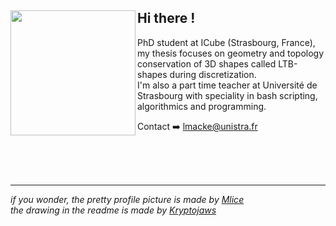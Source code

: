 ## Hi there ! <img align="left" width="200" src="https://github.com/user-attachments/assets/3e49d06b-58c4-4eb1-8ccb-a03a1ef8ac02"></a>

PhD student at ICube (Strasbourg, France), my thesis focuses on geometry and topology conservation of 3D shapes called LTB-shapes during discretization.\
I'm also a part time teacher at Université de Strasbourg with speciality in bash scripting, algorithmics and programming.

Contact ➡️ <a href="mailto:lmacke\@unistra.fr">lmacke\@unistra.fr</a>

<br>
<br>
<br>

---

_if you wonder, the pretty profile picture is made by [Mlice](https://linktr.ee/mlice)_\
_the drawing in the readme is made by [Kryptojaws](https://kryptojaws.carrd.co/)_

<!---
Lysandre-M/Lysandre-M is a ✨ special ✨ repository because its `README.md` (this file) appears on your GitHub profile.
You can click the Preview link to take a look at your changes.
--->
